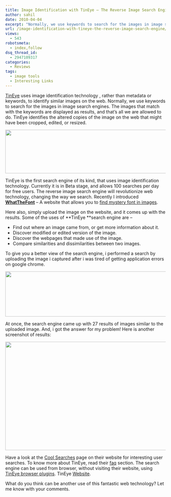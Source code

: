 ```yaml
---
title: Image Identification with TinEye – The Reverse Image Search Engine
author: sahil
date: 2010-04-04
excerpt: "Normally, we use keywords to search for the images in image search engines. The images that match with the keywords are displayed as results, and that's all we are allowed to do. TinEye identifies the altered copies of the image on the web that might have been cropped, edited, or resized. TinEye uses image identification technology , rather than metadata or keywords, to identify similar images on the web"
url: /image-identification-with-tineye-the-reverse-image-search-engine/
views:
  - 543
robotsmeta:
  - index,follow
dsq_thread_id:
  - 2947109317
categories:
  - Reviews
tags:
  - image tools
  - Interesting Links
---
```

<a href="http://www.tineye.com/" onclick="_gaq.push(['_trackEvent', 'outbound-article', 'http://www.tineye.com/', 'TinEye']);" title="TinEye"  target="_blank">TinEye</a> uses image identification technology , rather than metadata or keywords, to identify similar images on the web. Normally, we use keywords to search for the images in image search engines. The images that match with the keywords are displayed as results, and that&#8217;s all we are allowed to do. TinEye identifies the altered copies of the image on the web that might have been cropped, edited, or resized.

<a rel="attachment wp-att-22894" href="http://devilsworkshop.org/image-identification-with-tineye-the-reverse-image-search-engine/tineye/"><img class="alignnone size-full wp-image-22894" title="TinEye" src="http://cdn.devilsworkshop.org/files/2010/04/TinEye.png" alt="" width="561" height="137" /></a>

TinEye is the first search engine of its kind, that uses image identification technology. Currently it is in Beta stage, and allows 100 searches per day for free users. The reverse image search engine will revolutionize web technology, changing the way we search. Recently I introduced **<a title="WhatTheFont" href="http://devilsworkshop.org/how-to-find-mystery-fonts-with-images/" target="_blank">WhatTheFont</a>** &#8211; A website that allows you to <a title="How to find mystery fonts with images?" href="http://devilsworkshop.org/how-to-find-mystery-fonts-with-images/" target="_blank">find mystery font in images</a>.

Here also, simply upload the image on the website, and it comes up with the results. Some of the uses of **TinEye **search engine are &#8211;

  * Find out where an image came from, or get more information about it.
  * Discover modified or edited version of the image.
  * Discover the webpages that made use of the image.
  * Compare similarities and dissimilarities between two images.

To give you a better view of the search engine, i performed a search by uploading the image i captured after i was tired of getting application errors on google chrome.

<a rel="attachment wp-att-22891" href="http://devilsworkshop.org/image-identification-with-tineye-the-reverse-image-search-engine/chrome-application-error/"><img class="alignnone size-full wp-image-22891" title="chrome-application-error" src="http://cdn.devilsworkshop.org/files/2010/04/chrome-application-error.png" alt="" width="561" height="142" /></a>

At once, the search engine came up with 27 results of images similar to the uploaded image. And, i got the answer for my problem! Here is another screenshot of results:

<a rel="attachment wp-att-22892" href="http://devilsworkshop.org/image-identification-with-tineye-the-reverse-image-search-engine/tineye-search-results/"><img class="alignnone size-full wp-image-22892" title="tineye search results" src="http://cdn.devilsworkshop.org/files/2010/04/tineye-search-results.png" alt="" width="528" height="341" /></a>

Have a look at the <a href="http://www.tineye.com/cool_searches" onclick="_gaq.push(['_trackEvent', 'outbound-article', 'http://www.tineye.com/cool_searches', 'Cool Searches']);" title="Cool Searches"  target="_blank">Cool Searches</a> page on their website for interesting user searches. To know more about TinEye, read their <a href="http://www.tineye.com/faq" onclick="_gaq.push(['_trackEvent', 'outbound-article', 'http://www.tineye.com/faq', 'faq']);" title="faq"  target="_blank">faq</a> section. The search engine can be used from browser, without visiting their website, using <a href="http://www.tineye.com/plugin" onclick="_gaq.push(['_trackEvent', 'outbound-article', 'http://www.tineye.com/plugin', 'TinEye browser plugins']);" title="plugins"  target="_blank">TinEye browser plugins</a>. TinEye <a href="http://www.tineye.com/" onclick="_gaq.push(['_trackEvent', 'outbound-article', 'http://www.tineye.com/', 'Website']);" title="Website"  target="_blank">Website</a>.

What do you think can be another use of this fantastic web technology? Let me know with your comments.
